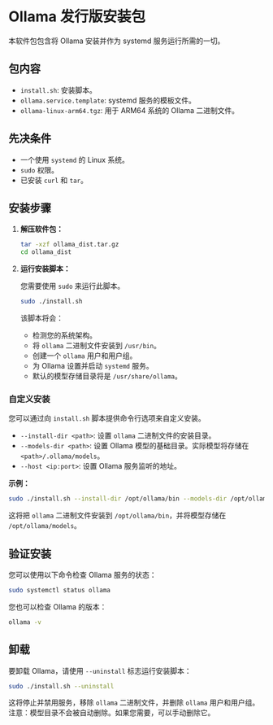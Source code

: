 # Ollama 发行版安装包

本软件包包含将 Ollama 安装并作为 systemd 服务运行所需的一切。

## 包内容

- `install.sh`: 安装脚本。
- `ollama.service.template`: systemd 服务的模板文件。
- `ollama-linux-arm64.tgz`: 用于 ARM64 系统的 Ollama 二进制文件。

## 先决条件

- 一个使用 `systemd` 的 Linux 系统。
- `sudo` 权限。
- 已安装 `curl` 和 `tar`。

## 安装步骤

1.  **解压软件包：**

    ```bash
    tar -xzf ollama_dist.tar.gz
    cd ollama_dist
    ```

2.  **运行安装脚本：**

    您需要使用 `sudo` 来运行此脚本。

    ```bash
    sudo ./install.sh
    ```

    该脚本将会：
    -   检测您的系统架构。
    -   将 `ollama` 二进制文件安装到 `/usr/bin`。
    -   创建一个 `ollama` 用户和用户组。
    -   为 Ollama 设置并启动 `systemd` 服务。
    -   默认的模型存储目录将是 `/usr/share/ollama`。

### 自定义安装

您可以通过向 `install.sh` 脚本提供命令行选项来自定义安装。

- `--install-dir <path>`: 设置 `ollama` 二进制文件的安装目录。
- `--models-dir <path>`: 设置 Ollama 模型的基础目录。实际模型将存储在 `<path>/.ollama/models`。
- `--host <ip:port>`: 设置 Ollama 服务监听的地址。

**示例：**

```bash
sudo ./install.sh --install-dir /opt/ollama/bin --models-dir /opt/ollama/models
```

这将把 `ollama` 二进制文件安装到 `/opt/ollama/bin`，并将模型存储在 `/opt/ollama/models`。

## 验证安装

您可以使用以下命令检查 Ollama 服务的状态：

```bash
sudo systemctl status ollama
```

您也可以检查 Ollama 的版本：

```bash
ollama -v
```

## 卸载

要卸载 Ollama，请使用 `--uninstall` 标志运行安装脚本：

```bash
sudo ./install.sh --uninstall
```

这将停止并禁用服务，移除 `ollama` 二进制文件，并删除 `ollama` 用户和用户组。
注意：模型目录不会被自动删除。如果您需要，可以手动删除它。 